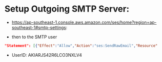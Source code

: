 # Setup Outgoing SMTP Server:

- https://ap-southeast-1.console.aws.amazon.com/ses/home?region=ap-southeast-1#smtp-settings:

- then to the SMTP user

```json
"Statement": [{"Effect":"Allow","Action":"ses:SendRawEmail","Resource":"*"}]

```

- UserID: AKIARJS42R6LCO3NXLV4
